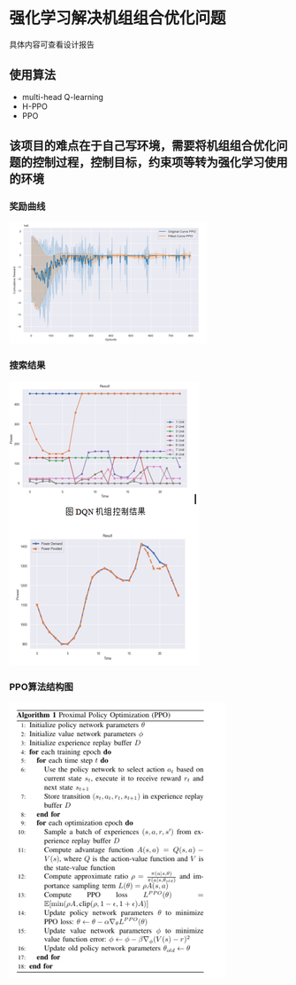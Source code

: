 # 强化学习解决机组组合优化问题
具体内容可查看设计报告

## 使用算法
- multi-head Q-learning
- H-PPO
- PPO
## 该项目的难点在于自己写环境，需要将机组组合优化问题的控制过程，控制目标，约束项等转为强化学习使用的环境

###  奖励曲线
![img.png](img.png)
### 搜索结果
![img_1.png](img_1.png)
### PPO算法结构图
![img_2.png](img_2.png)










